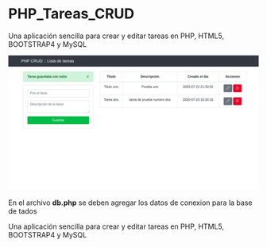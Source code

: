 # PHP_Tareas_CRUD
Una aplicación sencilla para crear y editar tareas en PHP, HTML5, BOOTSTRAP4 y MySQL

![imagen destacada](./img/php_crud_tareas.png)

En el archivo **db.php** se deben agregar los datos de conexion para la base de tados


Una aplicación sencilla para crear y editar tareas en PHP, HTML5, BOOTSTRAP4 y MySQL
